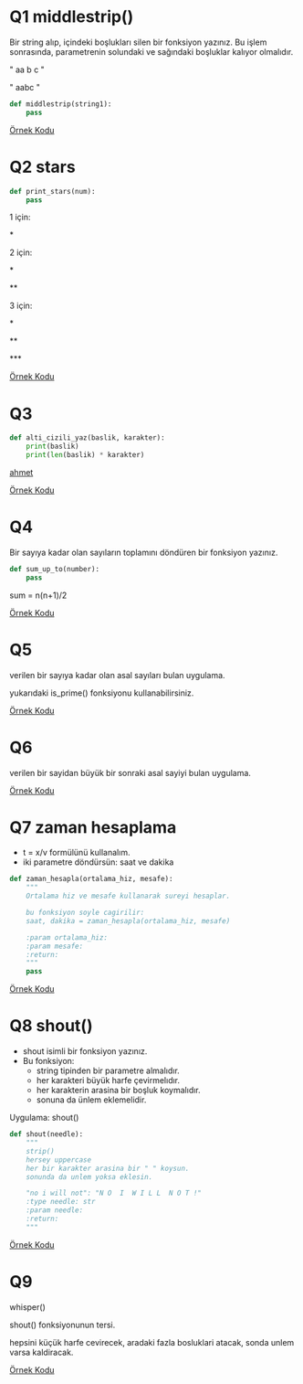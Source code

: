 # Q1 middlestrip()
Bir string alıp, içindeki boşlukları silen bir fonksiyon yazınız.
Bu işlem sonrasında, parametrenin solundaki ve sağındaki boşluklar kalıyor olmalıdır.

"   aa b c   "

"   aabc   "

```python
def middlestrip(string1):
    pass
```


[Örnek Kodu](quest_01.py)

# Q2 stars
```python
def print_stars(num):
    pass
```

1 için:

\*

2 için:

\*

**

3 için:

\*

**

\*\*\*


[Örnek Kodu](quest_02.py)

# Q3
```python
def alti_cizili_yaz(baslik, karakter):
    print(baslik)
    print(len(baslik) * karakter)
```


<ins>ahmet</ins>



[Örnek Kodu](quest_03.py)

# Q4
Bir sayıya kadar olan sayıların toplamını döndüren bir fonksiyon yazınız.
```python
def sum_up_to(number):
    pass
```

sum = n(n+1)/2


[Örnek Kodu](quest_04.py)

# Q5
verilen bir sayıya kadar olan asal sayıları bulan uygulama. 

yukarıdaki is_prime() fonksiyonu kullanabilirsiniz.


[Örnek Kodu](quest_05.py)

# Q6
verilen bir sayidan büyük bir sonraki asal sayiyi bulan uygulama.

[Örnek Kodu](quest_06.py)

# Q7 zaman hesaplama
* t = x/v formülünü kullanalım.
* iki parametre döndürsün: saat ve dakika

```python
def zaman_hesapla(ortalama_hiz, mesafe):
    """
    Ortalama hiz ve mesafe kullanarak sureyi hesaplar.

    bu fonksiyon soyle cagirilir:
    saat, dakika = zaman_hesapla(ortalama_hiz, mesafe)

    :param ortalama_hiz:
    :param mesafe:
    :return:
    """
    pass
```


[Örnek Kodu](quest_07.py)

# Q8 shout()
* shout isimli bir fonksiyon yazınız.
* Bu fonksiyon:
    * string tipinden bir parametre almalıdır.
    * her karakteri büyük harfe çevirmelıdır.
    * her karakterin arasina bir boşluk koymalıdır.
    * sonuna da ünlem eklemelidir.

Uygulama: shout()
```python
def shout(needle):
    """
    strip()
    hersey uppercase
    her bir karakter arasina bir " " koysun.
    sonunda da unlem yoksa eklesin.

    "no i will not": "N O  I  W I L L  N O T !"
    :type needle: str
    :param needle:
    :return:
    """
```
    

[Örnek Kodu](quest_08.py)
    
# Q9
whisper()

shout() fonksiyonunun tersi.

hepsini küçük harfe cevirecek, aradaki fazla bosluklari atacak, sonda unlem varsa kaldiracak.


[Örnek Kodu](quest_09.py)
